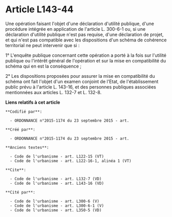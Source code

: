 # Article L143-44

Une opération faisant l'objet d'une déclaration d'utilité publique, d'une procédure intégrée en application de l'article L.
300-6-1 ou, si une déclaration d'utilité publique n'est pas requise, d'une déclaration de projet, et qui n'est pas compatible
avec les dispositions d'un schéma de cohérence territorial ne peut intervenir que si : 

1° L'enquête publique concernant cette opération a porté à la fois sur l'utilité publique ou l'intérêt général de l'opération
et sur la mise en compatibilité du schéma qui en est la conséquence ; 

2° Les dispositions proposées pour assurer la mise en compatibilité du schéma ont fait l'objet d'un examen conjoint de
l'Etat, de l'établissement public prévu à l'article L. 143-16, et des personnes publiques associées mentionnées aux articles
L. 132-7 et L. 132-8.

**Liens relatifs à cet article**

	**Codifié par**:

	  - ORDONNANCE n°2015-1174 du 23 septembre 2015 - art.

	**Créé par**:

	  - ORDONNANCE n°2015-1174 du 23 septembre 2015 - art.

	**Anciens textes**:

	  - Code de l'urbanisme - art. L122-15 (VT)
	  - Code de l'urbanisme - art. L122-16-1, alinéa 1 (VT)

	**Cite**:

	  - Code de l'urbanisme - art. L132-7 (VD)
	  - Code de l'urbanisme - art. L143-16 (VD)

	**Cité par**:

	  - Code de l'urbanisme - art. L300-6 (V)
	  - Code de l'urbanisme - art. L300-6-1 (V)
	  - Code de l'urbanisme - art. L350-5 (VD)
